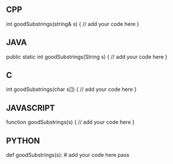 ## CPP

int goodSubstrings(string& s) {
    // add your code here
}

## JAVA

public static int goodSubstrings(String s) {
    // add your code here
}

## C

int goodSubstrings(char s[]) {
    // add your code here
}

## JAVASCRIPT

function goodSubstrings(s) {
    // add your code here
}

## PYTHON

def goodSubstrings(s):
    # add your code here
    pass
